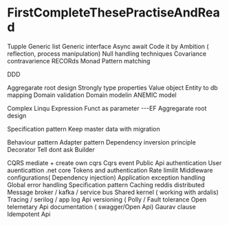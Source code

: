 # FirstCompleteThesePractiseAndRead

Tupple
Generic list
Generic interface
Async await
Code it by Ambition ( reflection, process manipulation)
Null handling techniques
Covariance contravarience
RECORds
Monad
Pattern matching


DDD

Aggregarate root design
Strongly type properties
Value object
Entity to db mapping
Domain validation
Domain modelin
ANEMIC model


Complex Linqu
Expression
Funct as parameter
---EF
Aggregarate root design

Specification pattern
Keep master data with migration



Behaviour pattern
Adapter pattern
Dependency inversion principle
Decorator
Tell dont ask
Builder



CQRS mediate + create own cqrs
Cqrs event
Public Api authentication
User auenticattion .net core
Tokens and authentication
Rate limilit
Middleware configurations( Dependency injection)
Application exception handling
Global error handling
Specification pattern
Caching reddis distributed
Message broker / kafka / service bus
Shared kernel ( working with ardalis)
Tracing / serilog / app log
Api versioning (
Polly / Fault tolerance
Open telemetary
Api documentation ( swagger/Open Api)
Gaurav clause
Idempotent Api
